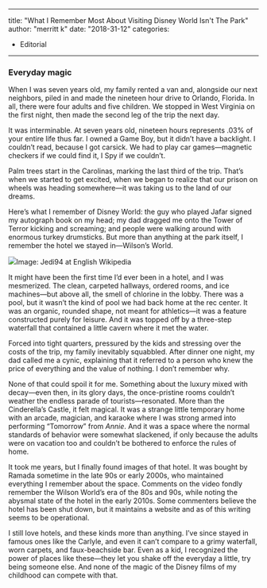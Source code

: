 
---
title: "What I Remember Most About Visiting Disney World Isn't The Park"
author: "merritt k"
date: "2018-31-12"
categories:
- Editorial
---

### Everyday magic

When I was seven years old, my family rented a van and, alongside our next neighbors, piled in and made the nineteen hour drive to Orlando, Florida. In all, there were four adults and five children. We stopped in West Virginia on the first night, then made the second leg of the trip the next day.

It was interminable. At seven years old, nineteen hours represents .03% of your entire life thus far. I owned a Game Boy, but it didn&#8217;t have a backlight. I couldn&#8217;t read, because I got carsick. We had to play car games—magnetic checkers if we could find it, I Spy if we couldn&#8217;t.

Palm trees start in the Carolinas, marking the last third of the trip. That&#8217;s when we started to get excited, when we began to realize that our prison on wheels was heading somewhere—it was taking us to the land of our dreams.

Here&#8217;s what I remember of Disney World: the guy who played Jafar signed my autograph book on my head; my dad dragged me onto the Tower of Terror kicking and screaming; and people were walking around with enormous turkey drumsticks. But more than anything at the park itself, I remember the hotel we stayed in—Wilson&#8217;s World.

![](/wp-content/uploads/2018/12/Sunset_Boulevard_at_Disneys_Hollywood_Studios.jpg?resize=1024%2C768&#038;ssl=1)Image: Jedi94 at English Wikipedia

It might have been the first time I&#8217;d ever been in a hotel, and I was mesmerized. The clean, carpeted hallways, ordered rooms, and ice machines—but above all, the smell of chlorine in the lobby. There was a pool, but it wasn&#8217;t the kind of pool we had back home at the rec center. It was an organic, rounded shape, not meant for athletics—it was a feature constructed purely for leisure. And it was topped off by a three-step waterfall that contained a little cavern where it met the water.

Forced into tight quarters, pressured by the kids and stressing over the costs of the trip, my family inevitably squabbled. After dinner one night, my dad called me a cynic, explaining that it referred to a person who knew the price of everything and the value of nothing. I don&#8217;t remember why.

None of that could spoil it for me. Something about the luxury mixed with decay—even then, in its glory days, the once-pristine rooms couldn&#8217;t weather the endless parade of tourists—resonated. More than the Cinderella&#8217;s Castle, it felt magical. It was a strange little temporary home with an arcade, magician, and karaoke where I was strong armed into performing &#8220;Tomorrow&#8221; from *Annie*. And it was a space where the normal standards of behavior were somewhat slackened, if only because the adults were on vacation too and couldn&#8217;t be bothered to enforce the rules of home.

It took me years, but I finally found images of that hotel. It was bought by Ramada sometime in the late 90s or early 2000s, who maintained everything I remember about the space. Comments on the video fondly remember the Wilson World&#8217;s era of the 80s and 90s, while noting the abysmal state of the hotel in the early 2010s. Some commenters believe the hotel has been shut down, but it maintains a website and as of this writing seems to be operational.

I still love hotels, and these kinds more than anything. I&#8217;ve since stayed in famous ones like the Carlyle, and even it can&#8217;t compare to a grimy waterfall, worn carpets, and faux-beachside bar. Even as a kid, I recognized the power of places like these—they let you shake off the everyday a little, try being someone else. And none of the magic of the Disney films of my childhood can compete with that.
